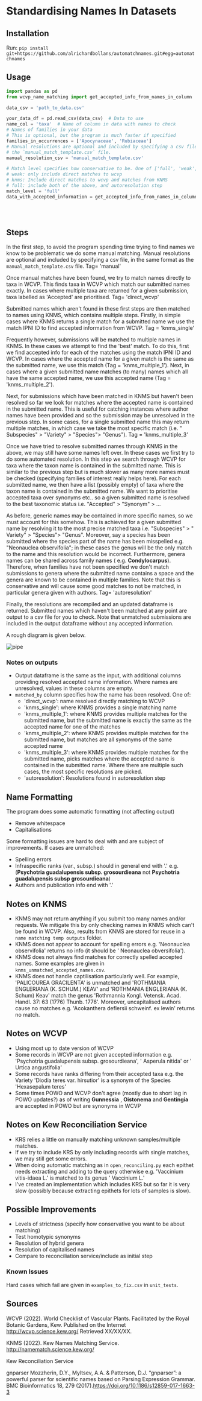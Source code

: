 # Standardising Names In Datasets

## Installation

Run:
`pip install git+https://github.com/alrichardbollans/automatchnames.git#egg=automatchnames`

## Usage

```python
import pandas as pd
from wcvp_name_matching import get_accepted_info_from_names_in_column

data_csv = 'path_to_data.csv'

your_data_df = pd.read_csv(data_csv)  # Data to use
name_col = 'taxa'  # Name of column in data with names to check
# Names of families in your data 
# This is optional, but the program is much faster if specified
families_in_occurrences = ['Apocynaceae', 'Rubiaceae']
# Manual resolutions are optional and included by specifying a csv file, in the same format as
# the `manual_match_template.csv` file.
manual_resolution_csv = 'manual_match_template.csv'

# Match level specifies how conservative to be. One of ['full', 'weak', 'knms']
# weak: only include direct matches to wcvp
# knms: Include direct matches to wcvp and matches from KNMS
# full: include both of the above, and autoresolution step
match_level = 'full'
data_with_accepted_information = get_accepted_info_from_names_in_column(your_data_df, name_col,
                                                                        families_of_interest=families_in_occurrences,
                                                                        manual_resolution_csv=manual_resolution_csv,
                                                                        match_level=match_level)
```

## Steps

In the first step, to avoid the program spending time trying to find names we know to be problematic we do
some manual matching. Manual resolutions are optional and included by specifying a csv file, in the same
format as the `manual_match_template.csv` file. Tag= 'manual'

Once manual matches have been found, we try to match names directly to taxa in WCVP. This finds taxa in WCVP
which match our submitted names exactly. In cases where multiple taxa are returned for a given submission,
taxa labelled as 'Accepted' are prioritised. Tag= 'direct_wcvp'

Submitted names which aren't found in these first steps are then matched to names using KNMS, which contains
multiple steps. Firstly, in simple cases where KNMS returns a single match for a submitted name we use the
match IPNI ID to find accepted information from WCVP. Tag = 'knms_single'

Frequently however, submissions will be matched to multiple names in KNMS. In these cases we attempt to find
the 'best' match. To do this, first we find accepted info for each of the matches using the match IPNI ID and
WCVP. In cases where the accepted name for a given match is the same as the submitted name, we use this
match (Tag = 'knms_multiple_1').
Next, in cases where a given submitted name matches (to many) names which all have the same accepted name, we
use this accepted name (Tag = 'knms_multiple_2').

Next, for submissions which have been matched in KNMS but haven't been resolved so far we look for matches
where the accepted name is contained in the submitted name. This is useful for catching instances where author
names have been provided and so the submission may be unresolved in the previous step. In some cases, for a
single submitted name this may return multiple matches, in which case we take the most specific match (i.e. "
Subspecies" > "Variety" > "Species"> "Genus"). Tag = 'knms_multiple_3'

Once we have tried to resolve submitted names through KNMS in the above, we may still have some names left
over. In these cases we first try to do some automated resolution. In this step we search through WCVP for
taxa where the taxon name is contained in the submitted name. This is similar to the previous step but is much
slower as many more names must be checked (specifying families of interest really helps here). For each
submitted name, we then have a list (possibly empty) of taxa where the taxon name is contained in the
submitted name. We want to prioritise accepted taxa over synonyms etc.. so a given submitted name is resolved
to the best taxonomic status i.e. "Accepted" > "Synonym" > ...

As before, generic names may be contained in more specific names, so we must account for this somehow. This
is achieved for a given submitted name by resolving it to the most precise matched taxa i.e. "Subspecies" > "
Variety" > "Species"> "Genus". Moreover, say a species has been submitted where the species part of the name
has been misspelled e.g. "Neonauclea observifolia"; in these cases the genus will be the only match to the
name and this resolution would be incorrect. Furthermore, genera names can be shared across family names (
e.g. **Condylocarpus**). Therefore, when families have not been specified we don't match submissions to genera
where the submitted name contains a space and the genera are known to be contained in multiple families. Note
that this is conservative and will cause some good matches to not be matched, in particular genera given with
authors. Tag= 'autoresolution'

Finally, the resolutions are recompiled and an updated dataframe is returned. Submitted names which haven't
been matched at any point are output to a csv file for you to check. Note that unmatched submissions are
included in the output dataframe without any accepted information.

A rough diagram is given below.

![pipe](pipe.svg)

### Notes on outputs

* Output dataframe is the same as the input, with additional columns providing resolved accepted name
  information. Where names are unresolved, values in these columns are empty.
* `matched_by` column specifies how the name has been resolved. One of:
    * 'direct_wcvp': name resolved directly matching to WCVP
    * 'knms_single': where KNMS provides a single matching name
    * 'knms_multiple_1': where KNMS provides multiple matches for the submitted name, but the submitted name
      is exactly the same as the accepted name for one of the matches
    * 'knms_multiple_2': where KNMS provides multiple matches for the submitted name, but matches are all
      synonyms of the same accepted name
    * 'knms_multiple_3': where KNMS provides multiple matches for the submitted name, picks matches where
      the accepted name is contained in the submitted name. Where there are multiple such cases, the most
      specific resolutions are picked.
    * 'autoresolution': Resolutions found in autoresolution step

## Name Formatting

The program does some automatic formatting (not affecting output)

* Remove whitespace
* Capitalisations

Some formatting issues are hard to deal with and are subject of improvements. If cases are unmatched:

* Spelling errors
* Infraspecific ranks (var., subsp.) should in general end with '.' e.g. (**Psychotria guadalupensis subsp.
  grosourdieana** not **Psychotria guadalupensis subsp grosourdieana**)
* Authors and publication info end with '.'

## Notes on KNMS

* KNMS may not return anything if you submit too many names and/or requests. We mitigate this by only checking
  names in
  KNMS which can't be found in WCVP. Also, results from KNMS are stored for reuse in
  a `name matching temp outputs`
  folder.
* KNMS does not appear to account for spelling errors e.g. 'Neonauclea observifolia' returns no info (it
  should be '
  Neonauclea obversifolia').
* KNMS does not always find matches for correctly spelled accepted names. Some examples are given
  in `knms_unmatched_accepted_names.csv`.
* KNMS does not handle captilisation particularly well. For example, 'PALICOUREA GRACILENTA' is unmatched
  and 'ROTHMANIA
  ENGLERIANA (K. SCHUM.) KEAV' and 'ROTHMANIA ENGLERIANA (K. Schum) Keav' match the genus 'Rothmannia Kongl.
  Vetensk.
  Acad. Handl. 37: 63 (1776) Thunb. 1776'. Moreover, uncapitalised authors cause no matches e.g. 'Acokanthera
  deflersii
  schweinf. ex lewin' returns no match.

## Notes on WCVP

* Using most up to date version of WCVP
* Some records in WCVP are not given accepted information e.g. 'Psychotria guadalupensis subsp.
  grosourdieana', '
  Asperula nitida' or '
  Urtica angustifolia'
* Some records have ranks differing from their accepted taxa e.g. the Variety 'Diodia teres var. hirsutior' is
  a synonym
  of the Species 'Hexasepalum teres'
* Some times POWO and WCVP don't agree (mostly due to short lag in POWO updates?) as of writing **Gunnessia**
  , **Oistonema** and **Gentingia** are accepted in POWO but are synonyms in WCVP

## Notes on Kew Reconciliation Service

* KRS relies a little on manually matching unknown samples/multiple matches.
* If we try to include KRS by only including records with single matches, we may still get some errors.
* When doing automatic matching as in `open_reconciling.py` each epithet needs extracting and adding to the
  query
  otherwise e.g. 'Vaccinium vitis-idaea L.' is matched to its genus '
  Vaccinium L.'
* I've created an implementation which includes KRS but so far it is very slow (possibly because extracting
  epithets for
  lots of samples is slow).

## Possible Improvements

* Levels of strictness (specify how conservative you want to be about matching)
* Test homotypic synonyms
* Resolution of hybrid genera
* Resolution of capitalised names
* Compare to reconciliation service/include as initial step

### Known Issues

Hard cases which fail are given in `examples_to_fix.csv` in `unit_tests`.

## Sources

WCVP (2022). World Checklist of Vascular Plants. Facilitated by the Royal Botanic Gardens, Kew.
Published
on the Internet
http://wcvp.science.kew.org/
Retrieved XX/XX/XX.

KNMS (2022). Kew Names Matching Service.
http://namematch.science.kew.org/

Kew Reconciliation Service

gnparser Mozzherin, D.Y., Myltsev, A.A. & Patterson, D.J. “gnparser”: a powerful parser for scientific names
based on
Parsing Expression Grammar. BMC Bioinformatics 18, 279 (2017).https://doi.org/10.1186/s12859-017-1663-3
